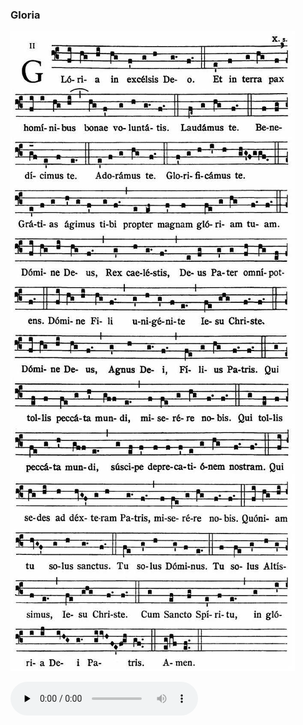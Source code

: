 ### Gloria

![](images/mass-xi-gloria.jpg)

<audio src="https://www.ccwatershed.org/audio/djc_11_gloria_mp3_1/download/" preload="none" controls="controls"></audio>
